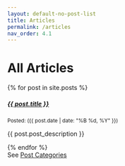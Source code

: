 ```yaml
---
layout: default-no-post-list
title: Articles
permalink: /articles
nav_order: 4.1
---
```


<h1>All Articles</h1>

<div class="row">
{% for post in site.posts %}
<div class="card m-1 bg-light" style="width: 18rem;">
  <div class="card-body">
    <h5 class="card-title"><a href="{{ post.url | relative_url }}">{{ post.title }}</a></h5>
    <p class="card-text"><small>Posted: ({{ post.date | date: "%B %d, %Y" }})</small></p>
    <p class="card-text">{{ post.post_description }}</p>
  </div>
</div>
{% endfor %}
</div>
<!-- <div class="container">
<ul class="row">
  {% for post in site.posts %}
    <li class="m-1 col-md-3 bg-light" style="list-style: none;">
      <div><a href="{{ post.url | relative_url }}">{{ post.title }}</a> <small>({{ post.date | date: "%B %d, %Y" }})</small></div>
      <div>{{ post.post_description }}</div>
    </li>
  {% endfor %}
</ul>
</div> -->
<div class="mt-3 mb-3">See <a href="/categories">Post Categories</a></div>
